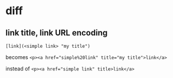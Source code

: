 # diff

## link title, link URL encoding

`[link](<simple link> "my title")`

becomes
`<p><a href="simple%20link" title="my title">link</a>`

instead of
`<p><a href="simple link" title>link</a>`
